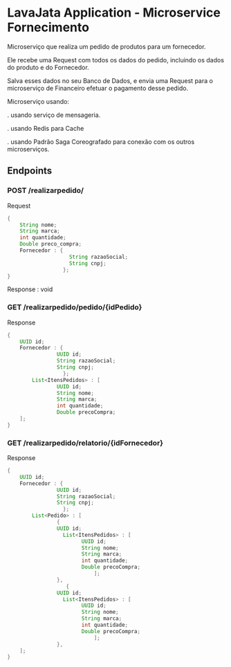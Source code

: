 # LavaJata Application - Microservice Fornecimento

Microserviço que realiza um pedido de produtos para um fornecedor. 

Ele recebe uma Request com todos os dados do pedido, incluindo os dados do produto e do Fornecedor. 

Salva esses dados no seu Banco de Dados, e envia uma Request para o microserviço de Financeiro efetuar o 
pagamento desse pedido. 

Microserviço usando: 

. usando serviço de mensageria.

. usando Redis para Cache

. usando Padrão Saga Coreografado para conexão com os outros microserviços.

## Endpoints

### POST /realizarpedido/

Request 
```java
{
	String nome;
	String marca;
	int quantidade;
	Double preco_compra;
	Fornecedor : {
		            String razaoSocial;
		            String cnpj;
                  };
}
```

Response : void

### GET /realizarpedido/pedido/{idPedido}

Response 
```java
{
	UUID id;
	Fornecedor : {
                UUID id;
                String razaoSocial;
                String cnpj;
                  };
        List<ItensPedidos> : [
                UUID id;
                String nome;
                String marca;
                int quantidade;
                Double precoCompra;
    ];
}
```


### GET /realizarpedido/relatorio/{idFornecedor}

Response 
```java
{
	UUID id;
	Fornecedor : {
                UUID id;
                String razaoSocial;
                String cnpj;
                  };
        List<Pedido> : [
                {
                UUID id;
                  List<ItensPedidos> : [
                        UUID id;
                        String nome;
                        String marca;
                        int quantidade;
                        Double precoCompra;
                            ];
                },
                   {
                UUID id;
                  List<ItensPedidos> : [
                        UUID id;
                        String nome;
                        String marca;
                        int quantidade;
                        Double precoCompra;
                            ];
                },
    ];
}
```
